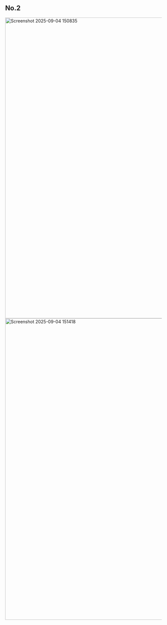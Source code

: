 ## No.2

<img width="1919" height="968" alt="Screenshot 2025-09-04 150835" src="https://github.com/user-attachments/assets/eaf0c87a-5d98-4f74-a5cc-539f785e00b0" />
<img width="1919" height="970" alt="Screenshot 2025-09-04 151418" src="https://github.com/user-attachments/assets/d4bcca33-de6c-47b2-8ac0-0df6804d2727" />
